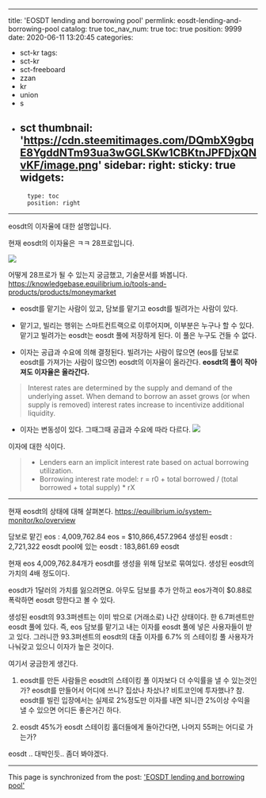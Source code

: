 
---
title: 'EOSDT lending and borrowing pool'
permlink: eosdt-lending-and-borrowing-pool
catalog: true
toc_nav_num: true
toc: true
position: 9999
date: 2020-06-11 13:20:45
categories:
- sct-kr
tags:
- sct-kr
- sct-freeboard
- zzan
- kr
- union
- s
- sct
thumbnail: 'https://cdn.steemitimages.com/DQmbX9gbqE8YgddNTm93ua3wGGLSKw1CBKtnJPFDjxQNvKF/image.png'
sidebar:
    right:
        sticky: true
widgets:
    -
        type: toc
        position: right
---


eosdt의 이자율에 대한 설명입니다.

현재 eosdt의 이자율은 ㅋㅋ 28프로입니다.

![](https://cdn.steemitimages.com/DQmbX9gbqE8YgddNTm93ua3wGGLSKw1CBKtnJPFDjxQNvKF/image.png)

어떻게 28프로가 될 수 있는지 궁금했고, 기술문서를 봐봅니다.
https://knowledgebase.equilibrium.io/tools-and-products/products/moneymarket


* eosdt를 맡기는 사람이 있고, 담보를 맡기고 eosdt를 빌려가는 사람이 있다.

* 맡기고, 빌리는 행위는 스마트컨트랙으로 이루어지며, 이부분은 누구나 할 수 있다. 맡기고 빌려가는 eosdt는 eosdt 풀에 저장하게 된다. 이 풀은 누구도 건들 수 없다. 

* 이자는 공급과 수요에 의해 결정된다. 빌려가는 사람이 많으면 (eos를 담보로 eosdt를 가져가는 사람이 많으면) eosdt의 이자율이 올라간다. **eosdt의 풀이 작아져도 이자율은 올라간다.**

> Interest rates are determined by the supply and demand of the underlying asset. When demand to borrow an asset grows (or when supply is removed) interest rates increase to incentivize additional liquidity.

* 이자는 변동성이 있다. 그때그때 공급과 수요에 따라 다르다.
![](https://cdn.steemitimages.com/DQmPojQPHDxf3Rmvs5v8q9pfdqnpvWjX4v5EAfLbCDsE6JB/image.png)


이자에 대한 식이다.


> * Lenders earn an implicit interest rate based on actual borrowing utilization.
> * Borrowing interest rate model: 
r = r0 + total borrowed / (total borrowed + total supply) * rX

---

현재 eosdt의 상태에 대해 살펴본다.
https://equilibrium.io/system-monitor/ko/overview

담보로 맡긴 eos : 4,009,762.84 eos = $10,866,457.2964
생성된 eosdt : 2,721,322 eosdt
pool에 있는 eosdt : 183,861.69 eosdt

현재 eos 4,009,762.84개가 eosdt를 생성을 위해 담보로 묶여있다.
생성된 eosdt의 가치의 4배 정도이다.

eosdt가 1달러의 가치를 잃으려면요. 아무도 담보를 추가 안하고 eos가격이 $0.88로 폭락하면 eosdt 망한다고 볼 수 있다.

생성된 eosdt의 93.3퍼센트는 이미 밖으로 (거래소로) 나간 상태이다. 한 6.7퍼센트만 eosdt 풀에 있다.  즉, eos 담보를 맡기고 내는 이자를 eosdt 풀에 넣은 사용자들이 받고 있다. 그러니깐 93.3퍼센트의 eosdt의 대출 이자를 6.7% 의 스테이킹 풀 사용자가 나눠갖고 있으니 이자가 높은 것이다.

여기서 궁금한게 생긴다. 

1) eosdt를 만든 사람들은 eosdt의 스테이킹 풀 이자보다 더 수익률을 낼 수 있는것인가? eosdt를 만들어서 어디에 쓰니? 집샀나 차샀나? 비트코인에 투자했나? 참. eosdt를 빌린 입장에서는 실제로 2%정도만 이자를 내면 되니깐 2%이상 수익을 낼 수 있으면 어디든 좋은거긴 하다.

2) eosdt 45%가 eosdt 스테이킹 홀더들에게 돌아간다면, 나머지 55퍼는 어디로 가는가?

eosdt ..
대박인듯..
좀더 봐야겠다.

- - -

This page is synchronized from the post: ['EOSDT lending and borrowing pool'](https://steemit.com/@jacobyu/eosdt-lending-and-borrowing-pool)
